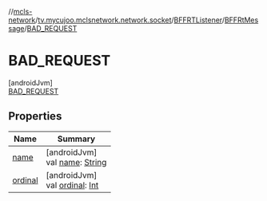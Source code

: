 //[mcls-network](../../../../../index.md)/[tv.mycujoo.mclsnetwork.network.socket](../../../index.md)/[BFFRTListener](../../index.md)/[BFFRtMessage](../index.md)/[BAD_REQUEST](index.md)

# BAD_REQUEST

[androidJvm]\
[BAD_REQUEST](index.md)

## Properties

| Name | Summary |
|---|---|
| [name](../-d-e-b-u-g/index.md#-372974862%2FProperties%2F234995373) | [androidJvm]<br>val [name](../-d-e-b-u-g/index.md#-372974862%2FProperties%2F234995373): [String](https://kotlinlang.org/api/latest/jvm/stdlib/kotlin/-string/index.html) |
| [ordinal](../-d-e-b-u-g/index.md#-739389684%2FProperties%2F234995373) | [androidJvm]<br>val [ordinal](../-d-e-b-u-g/index.md#-739389684%2FProperties%2F234995373): [Int](https://kotlinlang.org/api/latest/jvm/stdlib/kotlin/-int/index.html) |
